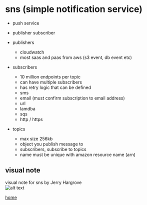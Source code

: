 # sns (simple notification service)
  
- push service
- publisher subscriber

- publishers
  - cloudwatch
  - most saas and paas from aws (s3 event, db event etc)

- subscribers
  - 10 million endpoints per topic
  - can have multiple subscribers
  - has retry logic that can be defined
  - sms
  - email (must confirm subscription to email address)
  - url
  - lamdba
  - sqs
  - http / https

- topics
  - max size 256kb
  - object you publish message to
  - subscribers, subscribe to topics
  - name must be unique with amazon resource name (arn)
  
## visual note

visual note for sns by Jerry Hargrove  
![alt text](https://www.awsgeek.com/images/Amazon-SNS-1553181286849.png "visual note for sns by Jerry Hargrove")

[home](../README.md)